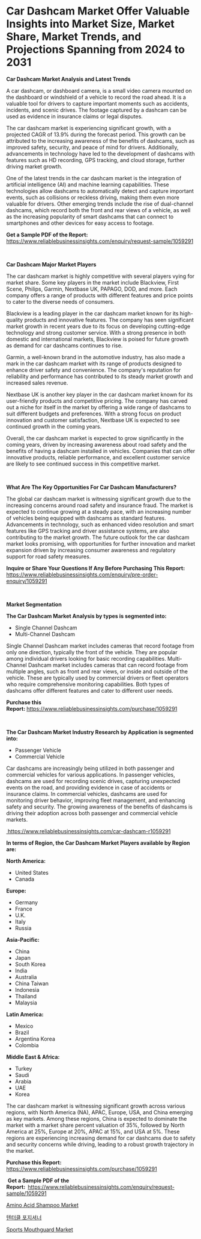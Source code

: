 <p><h1>Car Dashcam Market Offer Valuable Insights into Market Size, Market Share, Market Trends, and Projections Spanning from 2024 to 2031</h1></p><p><strong>Car Dashcam Market Analysis and Latest Trends</strong></p>
<p><p>A car dashcam, or dashboard camera, is a small video camera mounted on the dashboard or windshield of a vehicle to record the road ahead. It is a valuable tool for drivers to capture important moments such as accidents, incidents, and scenic drives. The footage captured by a dashcam can be used as evidence in insurance claims or legal disputes.</p><p>The car dashcam market is experiencing significant growth, with a projected CAGR of 13.9% during the forecast period. This growth can be attributed to the increasing awareness of the benefits of dashcams, such as improved safety, security, and peace of mind for drivers. Additionally, advancements in technology have led to the development of dashcams with features such as HD recording, GPS tracking, and cloud storage, further driving market growth.</p><p>One of the latest trends in the car dashcam market is the integration of artificial intelligence (AI) and machine learning capabilities. These technologies allow dashcams to automatically detect and capture important events, such as collisions or reckless driving, making them even more valuable for drivers. Other emerging trends include the rise of dual-channel dashcams, which record both the front and rear views of a vehicle, as well as the increasing popularity of smart dashcams that can connect to smartphones and other devices for easy access to footage.</p></p>
<p><strong>Get a Sample PDF of the Report:&nbsp;</strong> <a href="https://www.reliablebusinessinsights.com/enquiry/request-sample/1059291">https://www.reliablebusinessinsights.com/enquiry/request-sample/1059291</a></p>
<p>&nbsp;</p>
<p><strong>Car Dashcam Major Market Players</strong></p>
<p><p>The car dashcam market is highly competitive with several players vying for market share. Some key players in the market include Blackview, First Scene, Philips, Garmin, Nextbase UK, PAPAGO, DOD, and more. Each company offers a range of products with different features and price points to cater to the diverse needs of consumers.</p><p>Blackview is a leading player in the car dashcam market known for its high-quality products and innovative features. The company has seen significant market growth in recent years due to its focus on developing cutting-edge technology and strong customer service. With a strong presence in both domestic and international markets, Blackview is poised for future growth as demand for car dashcams continues to rise.</p><p>Garmin, a well-known brand in the automotive industry, has also made a mark in the car dashcam market with its range of products designed to enhance driver safety and convenience. The company's reputation for reliability and performance has contributed to its steady market growth and increased sales revenue.</p><p>Nextbase UK is another key player in the car dashcam market known for its user-friendly products and competitive pricing. The company has carved out a niche for itself in the market by offering a wide range of dashcams to suit different budgets and preferences. With a strong focus on product innovation and customer satisfaction, Nextbase UK is expected to see continued growth in the coming years.</p><p>Overall, the car dashcam market is expected to grow significantly in the coming years, driven by increasing awareness about road safety and the benefits of having a dashcam installed in vehicles. Companies that can offer innovative products, reliable performance, and excellent customer service are likely to see continued success in this competitive market.</p></p>
<p>&nbsp;</p>
<p><strong>What Are The Key Opportunities For Car Dashcam Manufacturers?</strong></p>
<p><p>The global car dashcam market is witnessing significant growth due to the increasing concerns around road safety and insurance fraud. The market is expected to continue growing at a steady pace, with an increasing number of vehicles being equipped with dashcams as standard features. Advancements in technology, such as enhanced video resolution and smart features like GPS tracking and driver assistance systems, are also contributing to the market growth. The future outlook for the car dashcam market looks promising, with opportunities for further innovation and market expansion driven by increasing consumer awareness and regulatory support for road safety measures.</p></p>
<p><strong>Inquire or Share Your Questions If Any Before Purchasing This Report:</strong> <a href="https://www.reliablebusinessinsights.com/enquiry/pre-order-enquiry/1059291">https://www.reliablebusinessinsights.com/enquiry/pre-order-enquiry/1059291</a></p>
<p>&nbsp;</p>
<p><strong>Market Segmentation</strong></p>
<p><strong>The Car Dashcam Market Analysis by types is segmented into:</strong></p>
<p><ul><li>Single Channel Dashcam</li><li>Multi-Channel Dashcam</li></ul></p>
<p><p>Single Channel Dashcam market includes cameras that record footage from only one direction, typically the front of the vehicle. They are popular among individual drivers looking for basic recording capabilities. Multi-Channel Dashcam market includes cameras that can record footage from multiple angles, such as front and rear views, or inside and outside of the vehicle. These are typically used by commercial drivers or fleet operators who require comprehensive monitoring capabilities. Both types of dashcams offer different features and cater to different user needs.</p></p>
<p><strong>Purchase this Report:&nbsp;</strong><a href="https://www.reliablebusinessinsights.com/purchase/1059291">https://www.reliablebusinessinsights.com/purchase/1059291</a></p>
<p>&nbsp;</p>
<p><strong>The Car Dashcam Market Industry Research by Application is segmented into:</strong></p>
<p><ul><li>Passenger Vehicle</li><li>Commercial Vehicle</li></ul></p>
<p><p>Car dashcams are increasingly being utilized in both passenger and commercial vehicles for various applications. In passenger vehicles, dashcams are used for recording scenic drives, capturing unexpected events on the road, and providing evidence in case of accidents or insurance claims. In commercial vehicles, dashcams are used for monitoring driver behavior, improving fleet management, and enhancing safety and security. The growing awareness of the benefits of dashcams is driving their adoption across both passenger and commercial vehicle markets.</p></p>
<p><a href="https://www.reliablebusinessinsights.com/car-dashcam-r1059291">&nbsp;https://www.reliablebusinessinsights.com/car-dashcam-r1059291</a></p>
<p><strong>In terms of Region, the Car Dashcam Market Players available by Region are:</strong></p>
<p>
    <p> <strong> North America: </strong>
        <ul>
            <li>United States</li>
            <li>Canada</li>
        </ul>
        </p> 
    <p> <strong> Europe: </strong>
        <ul>
            <li>Germany</li>
            <li>France</li>
            <li>U.K.</li>
            <li>Italy</li>
            <li>Russia</li>
        </ul>
        </p> 
    <p> <strong> Asia-Pacific: </strong>
        <ul>
            <li>China</li>
            <li>Japan</li>
            <li>South Korea</li>
            <li>India</li>
            <li>Australia</li>
            <li>China Taiwan</li>
            <li>Indonesia</li>
            <li>Thailand</li>
            <li>Malaysia</li>
        </ul>
        </p> 
    <p> <strong> Latin America: </strong>
        <ul>
            <li>Mexico</li>
            <li>Brazil</li>
            <li>Argentina Korea</li>
            <li>Colombia</li>
        </ul>
        </p> 
    <p> <strong> Middle East & Africa: </strong>
        <ul>
            <li>Turkey</li>
            <li>Saudi</li>
            <li>Arabia</li>
            <li>UAE</li>
            <li>Korea</li>
        </ul>
    </p>
    </p>
<p><p>The car dashcam market is witnessing significant growth across various regions, with North America (NA), APAC, Europe, USA, and China emerging as key markets. Among these regions, China is expected to dominate the market with a market share percent valuation of 35%, followed by North America at 25%, Europe at 20%, APAC at 15%, and USA at 5%. These regions are experiencing increasing demand for car dashcams due to safety and security concerns while driving, leading to a robust growth trajectory in the market.</p></p>
<p><strong>Purchase this Report: </strong><a href="https://www.reliablebusinessinsights.com/purchase/1059291">https://www.reliablebusinessinsights.com/purchase/1059291</a></p>
<p>&nbsp;<strong>Get a Sample PDF of the Report:&nbsp;&nbsp;</strong><a href="https://www.reliablebusinessinsights.com/enquiry/request-sample/1059291">https://www.reliablebusinessinsights.com/enquiry/request-sample/1059291</a></p>
<p><strong></strong></p>
<p><p><a href="https://github.com/josesg55/Market-Research-Report-List-3/blob/main/amino-acid-shampoo-market.md">Amino Acid Shampoo Market</a></p><p><a href="https://github.com/jimahmed0511/Market-Research-Report-List-1/blob/main/5519755113645.md">텐터클 포지셔너</a></p><p><a href="https://view.publitas.com/reportprime-1/sports-mouthguard-market-emerging-trends-and-future-prospects-for-period-from-2024-to-2031/">Sports Mouthguard Market</a></p></p>